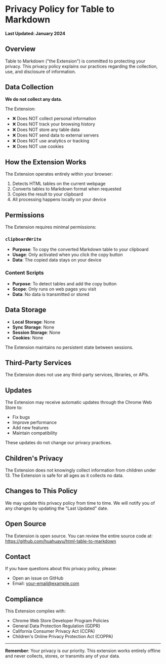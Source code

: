 # Privacy Policy for Table to Markdown

**Last Updated: January 2024**

## Overview

Table to Markdown ("the Extension") is committed to protecting your privacy. This privacy policy explains our practices regarding the collection, use, and disclosure of information.

## Data Collection

**We do not collect any data.**

The Extension:

- ❌ Does NOT collect personal information
- ❌ Does NOT track your browsing history
- ❌ Does NOT store any table data
- ❌ Does NOT send data to external servers
- ❌ Does NOT use analytics or tracking
- ❌ Does NOT use cookies

## How the Extension Works

The Extension operates entirely within your browser:

1. Detects HTML tables on the current webpage
2. Converts tables to Markdown format when requested
3. Copies the result to your clipboard
4. All processing happens locally on your device

## Permissions

The Extension requires minimal permissions:

### `clipboardWrite`

- **Purpose**: To copy the converted Markdown table to your clipboard
- **Usage**: Only activated when you click the copy button
- **Data**: The copied data stays on your device

### Content Scripts

- **Purpose**: To detect tables and add the copy button
- **Scope**: Only runs on web pages you visit
- **Data**: No data is transmitted or stored

## Data Storage

- **Local Storage**: None
- **Sync Storage**: None
- **Session Storage**: None
- **Cookies**: None

The Extension maintains no persistent state between sessions.

## Third-Party Services

The Extension does not use any third-party services, libraries, or APIs.

## Updates

The Extension may receive automatic updates through the Chrome Web Store to:

- Fix bugs
- Improve performance
- Add new features
- Maintain compatibility

These updates do not change our privacy practices.

## Children's Privacy

The Extension does not knowingly collect information from children under 13. The Extension is safe for all ages as it collects no data.

## Changes to This Policy

We may update this privacy policy from time to time. We will notify you of any changes by updating the "Last Updated" date.

## Open Source

The Extension is open source. You can review the entire source code at:
https://github.com/huahuayu/html-table-to-markdown

## Contact

If you have questions about this privacy policy, please:

- Open an issue on GitHub
- Email: your-email@example.com

## Compliance

This Extension complies with:

- Chrome Web Store Developer Program Policies
- General Data Protection Regulation (GDPR)
- California Consumer Privacy Act (CCPA)
- Children's Online Privacy Protection Act (COPPA)

---

**Remember**: Your privacy is our priority. This extension works entirely offline and never collects, stores, or transmits any of your data.
